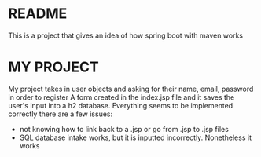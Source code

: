 # README
This is a project that gives an idea of how spring boot with maven works 

# MY PROJECT
My project takes in user objects and asking for their name, email, password in order to register 
A form created in the index.jsp file and it saves the user's input into a h2 database.
Everything seems to be implemented correctly there are a few issues: 
* not knowing how to link back to a .jsp or go from .jsp to .jsp files 
* SQL database intake works, but it is inputted incorrectly. Nonetheless it works 
